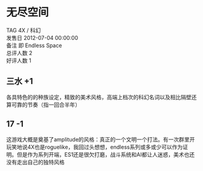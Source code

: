 



# 无尽空间
  
TAG 4X / 科幻  
发售日 2012-07-04 00:00:00  
备注 即
Endless Space  
总评人数 2  
好评人数 1
## 三水 +1


各具特色的的种族设定，精致的美术风格，高端上档次的科幻名词以及相比隔壁还算可靠的节奏（指一回合半年）
## 17 -1


这游戏大概是奠基了amplitude的风格：真正的一个文明一个打法。有一次群里开玩笑地说4X也是roguelike，我回过头想想，endless系列或多或少可以作为证明。但是作为系列开端，ES1还是很欠打磨，战斗系统和AI都让人迷惑，美术也还没有走出自己的独特风格